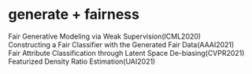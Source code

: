 # generate + fairness
Fair Generative Modeling via Weak Supervision(ICML2020)<br>
Constructing a Fair Classifier with the Generated Fair Data(AAAI2021)<br>
Fair Attribute Classification through Latent Space De-biasing(CVPR2021)<br>
Featurized Density Ratio Estimation(UAI2021)


